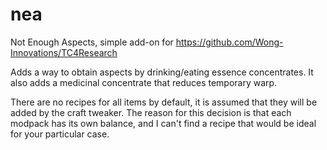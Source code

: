 # nea
Not Enough Aspects, simple add-on for https://github.com/Wong-Innovations/TC4Research

Adds a way to obtain aspects by drinking/eating essence concentrates. 
It also adds a medicinal concentrate that reduces temporary warp.

There are no recipes for all items by default, it is assumed that they will be added by the craft tweaker.
The reason for this decision is that each modpack has its own balance, and I can't find a recipe that 
would be ideal for your particular case.